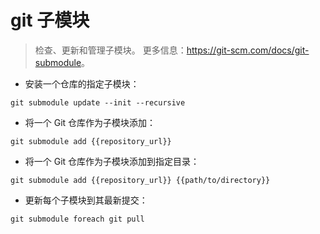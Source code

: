 # git 子模块

> 检查、更新和管理子模块。
> 更多信息：<https://git-scm.com/docs/git-submodule>。

- 安装一个仓库的指定子模块：

`git submodule update --init --recursive`

- 将一个 Git 仓库作为子模块添加：

`git submodule add {{repository_url}}`

- 将一个 Git 仓库作为子模块添加到指定目录：

`git submodule add {{repository_url}} {{path/to/directory}}`

- 更新每个子模块到其最新提交：

`git submodule foreach git pull`